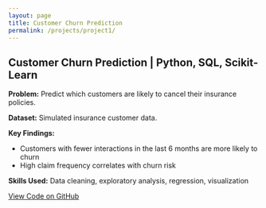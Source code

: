 ```yaml
---
layout: page
title: Customer Churn Prediction
permalink: /projects/project1/
---
```


## Customer Churn Prediction | Python, SQL, Scikit-Learn

**Problem:** Predict which customers are likely to cancel their insurance policies.  

**Dataset:** Simulated insurance customer data.  

**Key Findings:**
- Customers with fewer interactions in the last 6 months are more likely to churn
- High claim frequency correlates with churn risk

**Skills Used:** Data cleaning, exploratory analysis, regression, visualization

[View Code on GitHub](https://github.com/cedrictuttle/cedrictuttle.github.io)
